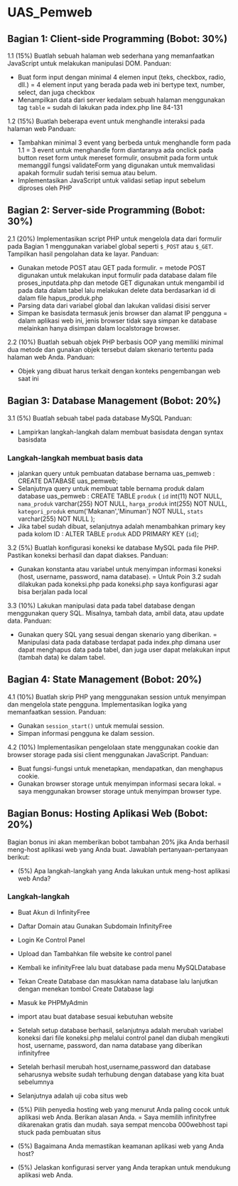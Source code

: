 # UAS_Pemweb
## Bagian 1: Client-side Programming (Bobot: 30%)
1.1 (15%) Buatlah sebuah halaman web sederhana yang memanfaatkan JavaScript untuk melakukan manipulasi DOM.
Panduan:
- Buat form input dengan minimal 4 elemen input (teks, checkbox, radio, dll.) = 4 element input yang berada pada web ini bertype text, number, select, dan juga checkbox
- Menampilkan data dari server kedalam sebuah halaman menggunakan tag `table` = sudah di lakukan pada index.php line 84-131

1.2 (15%) Buatlah beberapa event untuk menghandle interaksi pada halaman web
Panduan:
- Tambahkan minimal 3 event yang berbeda untuk menghandle form pada 1.1 = 3 event untuk menghandle form diantaranya ada onclick pada button reset form untuk mereset formulir, onsubmit pada form untuk memanggil fungsi validateForm yang digunakan untuk memvalidasi apakah formulir sudah terisi semua atau belum.
- Implementasikan JavaScript untuk validasi setiap input sebelum diproses oleh PHP

## Bagian 2: Server-side Programming (Bobot: 30%)
2.1 (20%) Implementasikan script PHP untuk mengelola data dari formulir pada Bagian 1 menggunakan variabel global seperti `$_POST` atau `$_GET`. Tampilkan hasil pengolahan data ke layar.
Panduan:
- Gunakan metode POST atau GET pada formulir. = metode POST digunakan untuk melakukan input formulir pada database dalam file proses_inputdata.php dan metode GET digunakan untuk mengambil id pada data dalam tabel lalu melakukan delete data berdasarkan id di dalam file hapus_produk.php
- Parsing data dari variabel global dan lakukan validasi disisi server
- Simpan ke basisdata termasuk jenis browser dan alamat IP pengguna = dalam aplikasi web ini, jenis browser tidak saya simpan ke database melainkan hanya disimpan dalam localstorage browser.

2.2 (10%) Buatlah sebuah objek PHP berbasis OOP yang memiliki minimal dua metode dan gunakan objek tersebut dalam skenario tertentu pada halaman web Anda.
Panduan:
- Objek yang dibuat harus terkait dengan konteks pengembangan web saat ini

## Bagian 3: Database Management (Bobot: 20%)
3.1 (5%) Buatlah sebuah tabel pada database MySQL
Panduan:
- Lampirkan langkah-langkah dalam membuat basisdata dengan syntax basisdata
### Langkah-langkah membuat basis data
- jalankan query untuk pembuatan database bernama uas_pemweb : CREATE DATABASE uas_pemweb;
- Selanjutnya query untuk membuat table bernama produk dalam database uas_pemweb : 
CREATE TABLE `produk` (
  `id` int(11) NOT NULL,
  `nama_produk` varchar(255) NOT NULL,
  `harga_produk` int(255) NOT NULL,
  `kategori_produk` enum('Makanan','Minuman') NOT NULL,
  `stats` varchar(255) NOT NULL
  );
- Jika tabel sudah dibuat, selanjutnya adalah menambahkan primary key pada kolom ID : ALTER TABLE `produk` ADD PRIMARY KEY (`id`);
  
3.2 (5%) Buatlah konfigurasi koneksi ke database MySQL pada file PHP. Pastikan koneksi berhasil dan dapat diakses.
Panduan:
- Gunakan konstanta atau variabel untuk menyimpan informasi koneksi (host, username, password, nama database). = Untuk Poin 3.2 sudah dilakukan pada koneksi.php pada koneksi.php saya konfigurasi agar bisa berjalan pada local

3.3 (10%) Lakukan manipulasi data pada tabel database dengan menggunakan query SQL. Misalnya, tambah data, ambil data, atau update data.
Panduan:
- Gunakan query SQL yang sesuai dengan skenario yang diberikan. = Manipulasi data pada database terdapat pada index.php dimana user dapat menghapus data pada tabel, dan juga user dapat melakukan input (tambah data) ke dalam tabel.

## Bagian 4: State Management (Bobot: 20%)
4.1 (10%) Buatlah skrip PHP yang menggunakan session untuk menyimpan dan mengelola state pengguna. Implementasikan logika yang memanfaatkan session.
Panduan:
- Gunakan `session_start()` untuk memulai session.
- Simpan informasi pengguna ke dalam session.

4.2 (10%) Implementasikan pengelolaan state menggunakan cookie dan browser storage pada sisi client menggunakan JavaScript.
Panduan:
- Buat fungsi-fungsi untuk menetapkan, mendapatkan, dan menghapus cookie.
- Gunakan browser storage untuk menyimpan informasi secara lokal. = saya menggunakan browser storage untuk menyimpan browser type.

## Bagian Bonus: Hosting Aplikasi Web (Bobot: 20%)
Bagian bonus ini akan memberikan bobot tambahan 20% jika Anda berhasil meng-host aplikasi web yang Anda buat. Jawablah pertanyaan-pertanyaan berikut:
- (5%) Apa langkah-langkah yang Anda lakukan untuk meng-host aplikasi web Anda?
### Langkah-langkah 
- Buat Akun di InfinityFree
- Daftar Domain atau Gunakan Subdomain InfinityFree
- Login Ke Control Panel
- Upload dan Tambahkan file website ke control panel
- Kembali ke infinityFree lalu buat database pada menu MySQLDatabase
- Tekan Create Database dan masukkan nama database lalu lanjutkan dengan menekan tombol Create Database lagi
- Masuk ke PHPMyAdmin
- import atau buat database sesuai kebutuhan website
- Setelah setup database berhasil, selanjutnya adalah merubah variabel koneksi dari file koneksi.php melalui control panel dan diubah mengikuti host, username, password, dan nama database yang diberikan infinityfree
- Setelah berhasil merubah host,username,password dan database seharusnya website sudah terhubung dengan database yang kita buat sebelumnya
- Selanjutnya adalah uji coba  situs web
  
- (5%) Pilih penyedia hosting web yang menurut Anda paling cocok untuk aplikasi web Anda. Berikan alasan Anda. = Saya memilih infinityfree dikarenakan gratis dan mudah. saya sempat mencoba 000webhost tapi stuck pada pembuatan situs

- (5%) Bagaimana Anda memastikan keamanan aplikasi web yang Anda host?
- (5%) Jelaskan konfigurasi server yang Anda terapkan untuk mendukung aplikasi web Anda.
